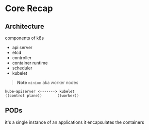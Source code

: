 # Core Recap

## Architecture

components of k8s
- api server
- etcd
- controller
- container runtime
- scheduler
- kubelet

> **Note**
> `minion` aka worker nodes

```
kube-apiserver <-------> kubelet
((control plane))       ((worker))
```

## PODs

it's a single instance of an applications 
it encapsulates the containers

